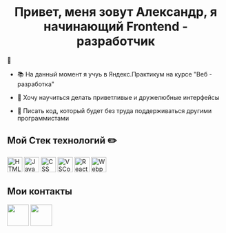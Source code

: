 <h1 align="center"> Привет, меня зовут Александр, я начинающий Frontend - разработчик</h1> 👋

- 📚 На данный момент я учуь в Яндекс.Практикум на курсе "Веб - разработка"

 - 👷 Хочу научиться делать приветливые и дружелюбные интерфейсы

 - 👯 Писать код, который будет без труда поддерживаться другими программистами
  
  ## Мой Стек технологий ✏️
  <p>
  <img src="https://cdn.icon-icons.com/icons2/2107/PNG/512/file_type_html_icon_130541.png" alt="HTML" height="35">
  <img src="https://cdn.icon-icons.com/icons2/2108/PNG/512/javascript_icon_130900.png" alt="JavaScript" height="35">
  <img src="https://cdn.icon-icons.com/icons2/2107/PNG/512/file_type_css_icon_130661.png" alt="CSS" height="35">
  <img src="https://cdn.icon-icons.com/icons2/2699/PNG/512/visualstudio_code_logo_icon_170247.png" alt="VSCode" height="35">
  <img src="https://cdn.icon-icons.com/icons2/2108/PNG/512/react_icon_130845.png" alt="React" height="35">
  <img src="https://cdn.icon-icons.com/icons2/2415/PNG/512/webpack_original_logo_icon_146300.png" alt="Webpack" height="35">
 
 ## Мои контакты
  [<img src="https://cdn.icon-icons.com/icons2/923/PNG/512/telegram_icon-icons.com_72055.png" height="50">](https://t.me/VisVies)
  [<img src="https://cdn.icon-icons.com/icons2/2631/PNG/512/gmail_new_logo_icon_159149.png" height="50">](mailto:artempudovkin@gmail.com)
